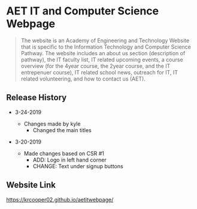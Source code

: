 # AET IT and Computer Science Webpage
>The website is an Academy of Engineering and Technology Website that is specific to the Information Technology and Computer Science Pathway. The website includes an about us section (description of pathway), the IT faculty list, IT related upcoming events, a course overview (for the 4year course, the 2year course, and the IT entrepenuer course), IT related school news, outreach for IT, IT related volunteering, and how to contact us (AET).


## Release History

* 3-24-2019
    * Changes made by kyle
      * Changed the main titles

* 3-20-2019
    * Made changes based on CSR #1
      *  ADD: Logo in left hand corner
      *  CHANGE: Text under signup buttons


## Website Link
https://krcooper02.github.io/aetitwebpage/
